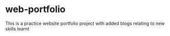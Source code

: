 # web-portfolio
This is a practice website portfolio project with added blogs relating to new skills learnt
